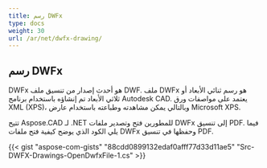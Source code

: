 ```yaml
---
title: رسم DWFx
type: docs
weight: 30
url: /ar/net/dwfx-drawing/
---
```


## **رسم DWFx**
DWFx هو أحدث إصدار من تنسيق ملف DWF. ملف DWFx هو رسم ثنائي الأبعاد أو ثلاثي الأبعاد تم إنشاؤه باستخدام برنامج Autodesk CAD. يعتمد على مواصفات ورق XML (XPS)، وبالتالي يمكن مشاهدته وطباعته باستخدام عارض Microsoft XPS.

تتيح Aspose.CAD لـ .NET للمطورين فتح وتصدير ملفات DWFx إلى تنسيق PDF. فيما يلي الكود الذي يوضح كيفية فتح ملفات DWFx وحفظها في تنسيق PDF.

{{< gist "aspose-com-gists" "88cdd0899132edaf0afff77d33d11ae5" "Src-DWFX-Drawings-OpenDwfxFile-1.cs" >}}
